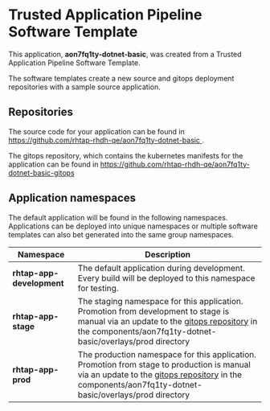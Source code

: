 # Trusted Application Pipeline Software Template

This application, **aon7fq1ty-dotnet-basic**, was created from a Trusted Application Pipeline Software Template.

The software templates create a new source and gitops deployment repositories with a sample source application. 

## Repositories

The source code for your application can be found in [https://github.com/rhtap-rhdh-qe/aon7fq1ty-dotnet-basic ](https://github.com/rhtap-rhdh-qe/aon7fq1ty-dotnet-basic ).
 
The gitops repository, which contains the kubernetes manifests for the application can be found in 
[https://github.com/rhtap-rhdh-qe/aon7fq1ty-dotnet-basic-gitops ](https://github.com/rhtap-rhdh-qe/aon7fq1ty-dotnet-basic-gitops ) 

## Application namespaces 

The default application will be found in the following namespaces. Applications can be deployed into unique namespaces or multiple software templates can also bet generated into the same group namespaces.  

|  Namespace   |  Description   |  
| -------- | -------- |   
| **rhtap-app-development** | The default application during development. Every build will be deployed to this namespace for testing. | 
| **rhtap-app-stage** | The staging namespace for this application. Promotion from development to stage is manual via an update to the [gitops repository](https://github.com/rhtap-rhdh-qe/aon7fq1ty-dotnet-basic-gitops ) in the components/aon7fq1ty-dotnet-basic/overlays/prod directory |  
| **rhtap-app-prod** | The production namespace for this application. Promotion from stage to production is manual via an update to the [gitops repository](https://github.com/rhtap-rhdh-qe/aon7fq1ty-dotnet-basic-gitops ) in the components/aon7fq1ty-dotnet-basic/overlays/prod directory | 
